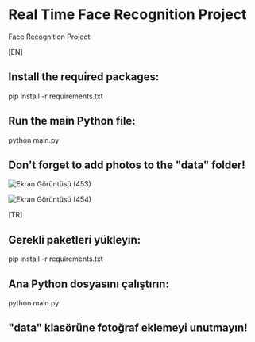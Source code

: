 # Real Time Face Recognition Project
 Face Recognition Project

[EN]

## Install the required packages:
pip install -r requirements.txt
## Run the main Python file:
python main.py

## Don't forget to add photos to the "data" folder!

![Ekran Görüntüsü (453)](https://github.com/mrerros/Real-Time-Face-Recognition-Project/assets/83769279/598c283f-09b6-4cef-84b8-15c8b4dcc32f)

![Ekran Görüntüsü (454)](https://github.com/mrerros/Real-Time-Face-Recognition-Project/assets/83769279/c785b8b7-f9c7-47cb-a58e-a2762f4b576c)

[TR]

## Gerekli paketleri yükleyin:
pip install -r requirements.txt
## Ana Python dosyasını çalıştırın:
python main.py

## "data" klasörüne fotoğraf eklemeyi unutmayın!
